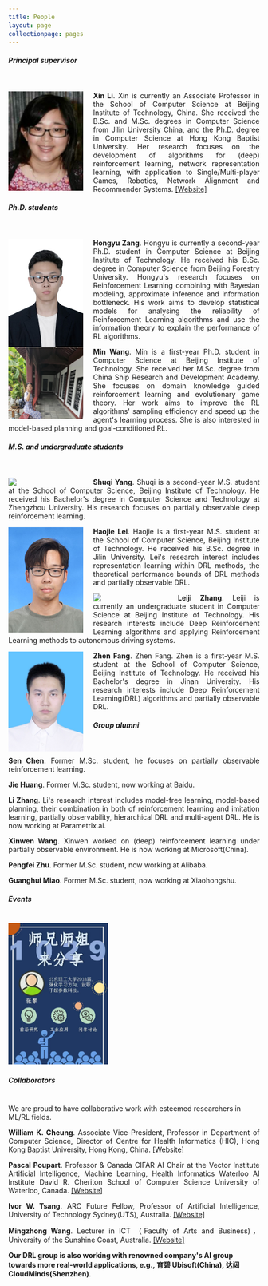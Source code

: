 ```yaml
---
title: People
layout: page
collectionpage: pages
---
```


<style type="text/css">
.bio{
  display: block;
  margin-right: 20px;
  float: left;
  width: 150px;
}
</style>

##### Principal supervisor
<br>
<!---![XinLi](/images/bios/XinLi.png)--->

<p style="text-align:justify;"><img class="bio" src="/images/bios/XinLi.png" float="left" clear="both" align="left" width="120"> <strong>Xin Li</strong>. Xin is currently an Associate Professor in the School of Computer Science at Beijing Institute of Technology, China.  She received the B.Sc. and M.Sc. degrees in Computer Science from Jilin University  China, and the Ph.D. degree in Computer Science at Hong Kong Baptist University. Her research focuses on the development of algorithms for  (deep) reinforcement learning, network representation learning,  with application to Single/Multi-player Games, Robotics, Network Alignment and Recommender Systems. <a href="http://cs.bit.edu.cn/szdw/jsml/js/lixin/index.htm">[Website]</a></p>



##### Ph.D. students
<br>

<p style="text-align:justify;"><img class="bio" src="/images/bios/hyZang.jpg" float="left" clear="both" align="left" width="120"><strong>Hongyu Zang</strong>. Hongyu is currently a second-year Ph.D. student in Computer Science at Beijing Institute of Technology. He received his B.Sc. degree in Computer Science from Beijing Forestry University. Hongyu's research focuses on Reinforcement Learning combining with Bayesian modeling, approximate inference and information bottleneck. His work aims to develop statistical models for analysing the reliability of Reinforcement Learning algorithms and use the information theory to explain the performance of RL algorithms. </p> 

<p style="text-align:justify;"><img class="bio" src="/images/bios/minWang.jpg" float="left" clear="both" align="left" width="120"><strong>Min Wang</strong>. Min is a first-year Ph.D. student in Computer Science at Beijing Institute of Technology. She received her M.Sc. degree from China Ship Research and Development Academy. She focuses on domain knowledge guided reinforcement learning and evolutionary game theory. Her work aims to improve the RL algorithms' sampling efficiency and speed up the agent's learning process. She is also interested in model-based planning and goal-conditioned RL.</p>

  
  
##### M.S. and undergraduate students
<br>

<!-- <p style="text-align:justify;"><img class="bio" src="/images/bios/chensen.jpeg" float="left" clear="both" align="left" width="120"><strong>Sen Chen</strong>.  Sen is a third-year M.S. student in the Department of BIT computer Science. He focuses on partially observable reinforcement learning. He is also interested in agents building models of the environment in a human intelligent way, such as object recognition, concept learning and commonsense reasoning in the environment. </p>

<p style="text-align:justify;"><img class="bio" src="/images/bios/huangjie.jpeg" float="left" clear="both" align="left" width="120"><strong>Jie Huang</strong>. Jie is a third-year M.S. student in computer science at Beijing Institute of Technology and a bachelor's degree in computer science from Beijing Institute of Technology. His research focuses on imitation learning and inverse reinforcement learning. His work aims to apply imitation learning and inverse reinforcement learning algorithms to robot control fields. </p> -->

<!-- <p style="text-align:justify;"><img class="bio" src="/images/bios/Zli.jpeg" float="left" clear="both" align="left" width="120"><strong>Li Zhang</strong>. Li is a third-year M.S. student in Computer Science at Beijing Instite of Technology, from which he also recevived his B.Sc. degree. Li's research interest includes model-free learning, model-based planning, their combination in both of reinforcement learning and imitation learning, partially observability, hierarchical DRL and multi-agent DRL. His work aims to build powerful, interpretable, verifiable, efficient, stable and reliable DRL methods, making DRL more pratical. </p> -->

<p style="text-align:justify;"><img class="bio" src="/images/bios/shuqi.jpeg" float="left" clear="both" align="left" width="120"><strong>Shuqi Yang</strong>. Shuqi is a second-year M.S. student  at the School of Computer Science, Beijing Institute of Technology. He received his Bachelor's degree in Computer Science and Technology at Zhengzhou University. His research focuses on partially observable deep reinforcement learning. </p>

<p style="text-align:justify;"><img class="bio" src="/images/bios/leihaojie.jpg" float="left" clear="both" align="left" width="120"><strong>Haojie Lei</strong>. Haojie is a first-year M.S. student at the School of Computer Science, Beijing Institute of Technology. He received his B.Sc. degree in Jilin University. Lei's research interest includes representation learning within DRL methods, the theoretical performance bounds of DRL methods and partially observable DRL. </p>

<p style="text-align:justify;"><img class="bio" src="/images/bios/leiji.jpg" float="left" clear="both" align="left" width="120"><strong>Leiji Zhang</strong>. Leiji is currently an undergraduate student in Computer Science at Beijing Institute of Technology. His research interests include Deep Reinforcement Learning algorithms and applying Reinforcement Learning methods to autonomous driving systems.</p>

<p style="text-align:justify;"><img class="bio" src="/images/bios/zhenFang.jpg" float="left" clear="both" align="left" width="120"><strong>Zhen Fang</strong>. Zhen Fang. Zhen is a first-year M.S. student at the School of Computer Science, Beijing Institute of Technology. He received his Bachelor's degree in Jinan University. His research interests include Deep Reinforcement Learning(DRL) algorithms and partially observable DRL.</p>

##### Group alumni

<br>

<p style="text-align:justify;"><strong>Sen Chen</strong>. Former M.Sc. student, he focuses on partially observable reinforcement learning.</p>

<p style="text-align:justify;"><strong>Jie Huang</strong>. Former M.Sc. student, now working at Baidu.</p>

<p style="text-align:justify;"><strong>Li Zhang</strong>. Li's research interest includes model-free learning, model-based planning, their combination in both of reinforcement learning and imitation learning, partially observability, hierarchical DRL and multi-agent DRL. He is now working at Parametrix.ai. </p>

<p style="text-align:justify;"><strong>Xinwen Wang</strong>. Xinwen worked on (deep) reinforcement learning under partially observable environment. He is now working at Microsoft(China).</p>

<p style="text-align:justify;"><strong>Pengfei Zhu</strong>. Former M.Sc. student, now working at Alibaba.</p>


<p style="text-align:justify;"><strong>Guanghui Miao</strong>. Former M.Sc. student, now working at Xiaohongshu.</p>

##### Events
<br>

<img class="events" src="/images/events/share01.jpg"  clear="both"  width="200">

##### Collaborators

<br> We are proud to have collaborative work with esteemed researchers in ML/RL fields.  

<p style="text-align:justify;"><strong>William K. Cheung</strong>. Associate Vice-President, Professor in Department of Computer Science, Director of Centre for Health Informatics (HIC), Hong Kong Baptist University, Hong Kong, China. <a href="https://www.comp.hkbu.edu.hk/v1/?page=profile&id=william">[Website]</a></p>


<p style="text-align:justify;"><strong>Pascal Poupart</strong>. Professor & Canada CIFAR AI Chair at the Vector Institute Artificial Intelligence, Machine Learning, Health Informatics Waterloo AI Institute David R. Cheriton School of Computer Science University of Waterloo, Canada. <a href="https://cs.uwaterloo.ca/~ppoupart/">[Website]</a></p>


<p style="text-align:justify;"><strong>Ivor W. Tsang</strong>. ARC Future Fellow, Professor of Artificial Intelligence, University of Technology Sydney(UTS), Australia.  <a href="https://www.uts.edu.au/staff/ivor.tsang">[Website]</a></p>

<p style="text-align:justify;"><strong>Mingzhong Wang</strong>. Lecturer in ICT （Faculty of Arts and Business)，University of the Sunshine Coast, Australia. <a href="https://www.usc.edu.au/staff/dr-mingzhong-wang">[Website]</a></p>

**Our DRL group is also working with renowned company's AI group towards more real-world applications, e.g., 育碧 Ubisoft(China), 达闼 CloudMinds(Shenzhen)**. 

